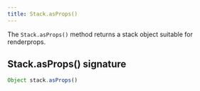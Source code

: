 ```yaml
---
title: Stack.asProps()
---
```


The `Stack.asProps()` method returns a stack object suitable for renderprops.


## Stack.asProps() signature

```js
Object stack.asProps()
```
